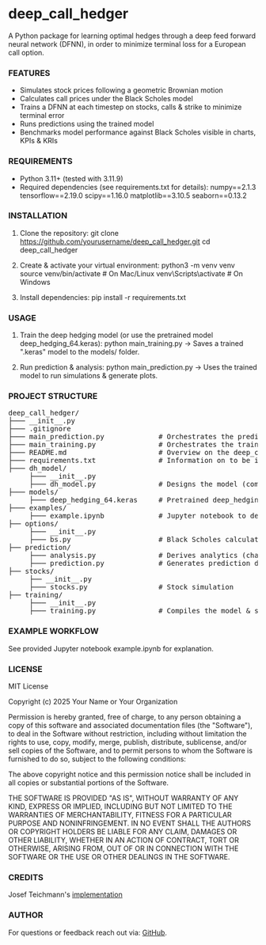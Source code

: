 # deep_call_hedger

A Python package for learning optimal hedges through a deep feed forward neural network (DFNN), in order to minimize terminal loss for a European call option. 

### FEATURES
- Simulates stock prices following a geometric Brownian motion
- Calculates call prices under the Black Scholes model
- Trains a DFNN at each timestep on stocks, calls & strike to minimize terminal error
- Runs predictions using the trained model
- Benchmarks model performance against Black Scholes visible in charts, KPIs & KRIs

### REQUIREMENTS
- Python 3.11+ (tested with 3.11.9)
- Required dependencies (see requirements.txt for details):
    numpy==2.1.3
    tensorflow==2.19.0
    scipy==1.16.0
    matplotlib==3.10.5
    seaborn==0.13.2

### INSTALLATION
1. Clone the repository:
       git clone https://github.com/yourusername/deep_call_hedger.git
       cd deep_call_hedger

2. Create & activate your virtual environment:
       python3 -m venv venv
       source venv/bin/activate      # On Mac/Linux
       venv\Scripts\activate         # On Windows

3. Install dependencies:
       pip install -r requirements.txt

### USAGE
1. Train the deep hedging model (or use the pretrained model deep_hedging_64.keras):
       python main_training.py
   -> Saves a trained ".keras" model to the models/ folder.

2. Run prediction & analysis:
       python main_prediction.py
   -> Uses the trained model to run simulations & generate plots.

### PROJECT STRUCTURE

<pre>deep_call_hedger/
├─── __init__.py
├─── .gitignore                     
├─── main_prediction.py             # Orchestrates the prediction
├─── main_training.py               # Orchestrates the training
├─── README.md                      # Overview on the deep_call_hedger package
├─── requirements.txt               # Information on to be installed packages
├─── dh_model/
     ├─── __init__.py
     ├─── dh_model.py               # Designs the model (computational graph) by Keras functional API
├─── models/                        
     ├─── deep_hedging_64.keras     # Pretrained deep_hedging_64.keras model trained across 64 timesteps
├─── examples/
     ├─── example.ipynb             # Jupyter notebook to describe to user the installation/setup
├── options/
     ├─── __init__.py
     ├─── bs.py                     # Black Scholes calculator for European calls
├── prediction/
     ├─── analysis.py               # Derives analytics (charts, KPIs & KRIs) on predicted data
     ├─── prediction.py             # Generates prediction data & runs prediction using the trained model 
├── stocks/                  
     ├── __init__.py
     ├─── stocks.py                 # Stock simulation
├── training/                   
     ├─── __init__.py
     ├─── training.py               # Compiles the model & starts the training</pre>

### EXAMPLE WORKFLOW
See provided Jupyter notebook example.ipynb for explanation.

### LICENSE
MIT License

Copyright (c) 2025 Your Name or Your Organization

Permission is hereby granted, free of charge, to any person obtaining a copy
of this software and associated documentation files (the "Software"), to deal
in the Software without restriction, including without limitation the rights
to use, copy, modify, merge, publish, distribute, sublicense, and/or sell
copies of the Software, and to permit persons to whom the Software is
furnished to do so, subject to the following conditions:

The above copyright notice and this permission notice shall be included in all
copies or substantial portions of the Software.

THE SOFTWARE IS PROVIDED "AS IS", WITHOUT WARRANTY OF ANY KIND, EXPRESS OR
IMPLIED, INCLUDING BUT NOT LIMITED TO THE WARRANTIES OF MERCHANTABILITY,
FITNESS FOR A PARTICULAR PURPOSE AND NONINFRINGEMENT. IN NO EVENT SHALL THE
AUTHORS OR COPYRIGHT HOLDERS BE LIABLE FOR ANY CLAIM, DAMAGES OR OTHER
LIABILITY, WHETHER IN AN ACTION OF CONTRACT, TORT OR OTHERWISE, ARISING FROM,
OUT OF OR IN CONNECTION WITH THE SOFTWARE OR THE USE OR OTHER DEALINGS IN THE
SOFTWARE.

### CREDITS
Josef Teichmann's [implementation](https://gist.github.com/jteichma/4d9c0079dbf4e9c3cdff3fd1befabd23)

### AUTHOR
For questions or feedback reach out via: [GitHub](https://github.com/hb84ffm).

